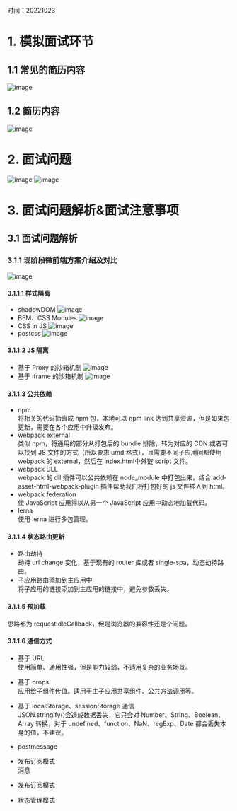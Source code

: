 时间：20221023
# 1. 模拟面试环节
## 1.1 常见的简历内容
![image](https://user-images.githubusercontent.com/42236890/197394882-5a19d29b-264c-4a7f-94c2-5751e3d56ddc.png)
## 1.2 简历内容
![image](https://user-images.githubusercontent.com/42236890/197394934-ac59be8a-2587-40b4-a2f9-2d3d236b2da0.png)

# 2. 面试问题
![image](https://user-images.githubusercontent.com/42236890/197394999-fd2ae4ca-5f63-408f-8a4e-e94965036e9f.png)
![image](https://user-images.githubusercontent.com/42236890/197395047-1305fa77-1609-4fc9-bae0-56775eaa272c.png)

# 3. 面试问题解析&面试注意事项
## 3.1 面试问题解析
### 3.1.1 现阶段微前端方案介绍及对比
![image](https://user-images.githubusercontent.com/42236890/197395309-19a9a041-6f21-488d-a4c2-f0fa54a4736d.png)
#### 3.1.1.1 样式隔离
- shadowDOM
![image](https://user-images.githubusercontent.com/42236890/197395441-02a6b516-93f9-445e-b3db-46743ec5d74e.png)
- BEM、CSS Modules
![image](https://user-images.githubusercontent.com/42236890/197395535-19c25bbe-917c-47da-8605-7a25fde3ade3.png)
- CSS in JS
![image](https://user-images.githubusercontent.com/42236890/197395568-67f7028e-17ea-40bf-bde9-d91f36a597b3.png)
- postcss
![image](https://user-images.githubusercontent.com/42236890/197395819-deeca564-b7c3-439b-82fd-3c6a22e93e4b.png)

#### 3.1.1.2 JS 隔离
- 基于 Proxy 的沙箱机制
![image](https://user-images.githubusercontent.com/42236890/197397424-dec8678d-0dd3-4d80-896b-063c412da1bb.png)
- 基于 iframe 的沙箱机制
![image](https://user-images.githubusercontent.com/42236890/197397460-77d6b78e-2163-465f-9b59-de3212f9b127.png)

#### 3.1.1.3 公共依赖
- npm  
  将相关的代码抽离成 npm 包，本地可以 npm link 达到共享资源，但是如果包更新，需要在各个应用中升级发布。
- webpack external  
  类似 npm，将通用的部分从打包后的 bundle 排除，转为对应的 CDN 或者可以找到 JS 文件的方式（所以要求 umd 格式），且需要不同子应用间都使用 webpack 的 external，然后在 index.html中外链 script 文件。
- webpack DLL  
  webpack 的 dll 插件可以公共依赖在 node_module 中打包出来，结合 add-asset-html-webpack-plugin 插件帮助我们将打包好的 js 文件插入到 html。
- webpack federation  
  使 JavaScript 应用得以从另一个 JavaScript 应用中动态地加载代码。
- lerna  
  使用 lerna 进行多包管理。

#### 3.1.1.4 状态路由更新
- 路由劫持  
  劫持 url change 变化，基于现有的 router 库或者 single-spa，动态劫持路由。
- 子应用路由添加到主应用中  
  将子应用的链接添加到主应用的链接中，避免参数丢失。

#### 3.1.1.5 预加载
思路都为 requestIdleCallback，但是浏览器的兼容性还是个问题。

#### 3.1.1.6 通信方式
- 基于 URL  
  使用简单、通用性强，但是能力较弱，不适用复杂的业务场景。
- 基于 props  
  应用给子组件传值。适用于主子应用共享组件、公共方法调用等。
- 基于 localStorage、sessionStorage 通信  
  JSON.stringify()会造成数据丢失，它只会对 Number、String、Boolean、Array 转换，对于 undefined、function、NaN、regExp、Date 都会丢失本身的值，不建议。
- postmessage  
  

- 发布订阅模式  
  消息
- 发布订阅模式  
  
- 状态管理模式
